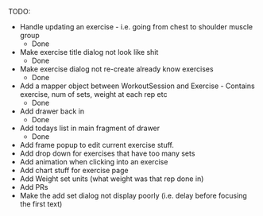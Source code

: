 TODO:

- Handle updating an exercise - i.e. going from chest to shoulder muscle group
    - Done
- Make exercise title dialog not look like shit
    - Done
- Make exercise dialog not re-create already know exercises
    - Done
- Add a mapper object between WorkoutSession and Exercise - Contains exercise, num of sets, weight at each rep etc
    - Done
- Add drawer back in
    - Done
- Add todays list in main fragment of drawer
    - Done
- Add frame popup to edit current exercise stuff.
- Add drop down for exercises that have too many sets
- Add animation when clicking into an exercise
- Add chart stuff for exercise page
- Add Weight set units (what weight was that rep done in)
- Add PRs
- Make the add set dialog not display poorly (i.e. delay before focusing the first text)
